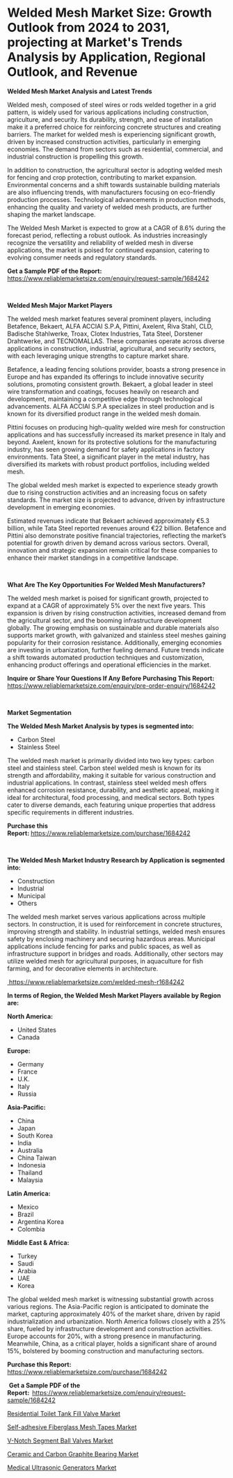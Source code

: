 <p><h1>Welded Mesh Market Size: Growth Outlook from 2024 to 2031, projecting at Market's Trends Analysis by Application, Regional Outlook, and Revenue</h1></p><p><strong>Welded Mesh Market Analysis and Latest Trends</strong></p>
<p><p>Welded mesh, composed of steel wires or rods welded together in a grid pattern, is widely used for various applications including construction, agriculture, and security. Its durability, strength, and ease of installation make it a preferred choice for reinforcing concrete structures and creating barriers. The market for welded mesh is experiencing significant growth, driven by increased construction activities, particularly in emerging economies. The demand from sectors such as residential, commercial, and industrial construction is propelling this growth.</p><p>In addition to construction, the agricultural sector is adopting welded mesh for fencing and crop protection, contributing to market expansion. Environmental concerns and a shift towards sustainable building materials are also influencing trends, with manufacturers focusing on eco-friendly production processes. Technological advancements in production methods, enhancing the quality and variety of welded mesh products, are further shaping the market landscape.</p><p>The Welded Mesh Market is expected to grow at a CAGR of 8.6% during the forecast period, reflecting a robust outlook. As industries increasingly recognize the versatility and reliability of welded mesh in diverse applications, the market is poised for continued expansion, catering to evolving consumer needs and regulatory standards.</p></p>
<p><strong>Get a Sample PDF of the Report:&nbsp;</strong> <a href="https://www.reliablemarketsize.com/enquiry/request-sample/1684242?utm_campaign=1734&utm_medium=2&utm_source=Github&utm_content=ia&utm_term=15102024&utm_id=welded-mesh">https://www.reliablemarketsize.com/enquiry/request-sample/1684242</a></p>
<p>&nbsp;</p>
<p><strong>Welded Mesh Major Market Players</strong></p>
<p><p>The welded mesh market features several prominent players, including Betafence, Bekaert, ALFA ACCIAI S.P.A, Pittini, Axelent, Riva Stahl, CLD, Badische Stahlwerke, Troax, Clotex Industries, Tata Steel, Dorstener Drahtwerke, and TECNOMALLAS. These companies operate across diverse applications in construction, industrial, agricultural, and security sectors, with each leveraging unique strengths to capture market share.</p><p>Betafence, a leading fencing solutions provider, boasts a strong presence in Europe and has expanded its offerings to include innovative security solutions, promoting consistent growth. Bekaert, a global leader in steel wire transformation and coatings, focuses heavily on research and development, maintaining a competitive edge through technological advancements. ALFA ACCIAI S.P.A specializes in steel production and is known for its diversified product range in the welded mesh domain.</p><p>Pittini focuses on producing high-quality welded wire mesh for construction applications and has successfully increased its market presence in Italy and beyond. Axelent, known for its protective solutions for the manufacturing industry, has seen growing demand for safety applications in factory environments. Tata Steel, a significant player in the metal industry, has diversified its markets with robust product portfolios, including welded mesh.</p><p>The global welded mesh market is expected to experience steady growth due to rising construction activities and an increasing focus on safety standards. The market size is projected to advance, driven by infrastructure development in emerging economies. </p><p>Estimated revenues indicate that Bekaert achieved approximately €5.3 billion, while Tata Steel reported revenues around €22 billion. Betafence and Pittini also demonstrate positive financial trajectories, reflecting the market’s potential for growth driven by demand across various sectors. Overall, innovation and strategic expansion remain critical for these companies to enhance their market standings in a competitive landscape.</p></p>
<p>&nbsp;</p>
<p><strong>What Are The Key Opportunities For Welded Mesh Manufacturers?</strong></p>
<p><p>The welded mesh market is poised for significant growth, projected to expand at a CAGR of approximately 5% over the next five years. This expansion is driven by rising construction activities, increased demand from the agricultural sector, and the booming infrastructure development globally. The growing emphasis on sustainable and durable materials also supports market growth, with galvanized and stainless steel meshes gaining popularity for their corrosion resistance. Additionally, emerging economies are investing in urbanization, further fueling demand. Future trends indicate a shift towards automated production techniques and customization, enhancing product offerings and operational efficiencies in the market.</p></p>
<p><strong>Inquire or Share Your Questions If Any Before Purchasing This Report:</strong> <a href="https://www.reliablemarketsize.com/enquiry/pre-order-enquiry/1684242?utm_campaign=1734&utm_medium=2&utm_source=Github&utm_content=ia&utm_term=15102024&utm_id=welded-mesh">https://www.reliablemarketsize.com/enquiry/pre-order-enquiry/1684242</a></p>
<p>&nbsp;</p>
<p><strong>Market Segmentation</strong></p>
<p><strong>The Welded Mesh Market Analysis by types is segmented into:</strong></p>
<p><ul><li>Carbon Steel</li><li>Stainless Steel</li></ul></p>
<p><p>The welded mesh market is primarily divided into two key types: carbon steel and stainless steel. Carbon steel welded mesh is known for its strength and affordability, making it suitable for various construction and industrial applications. In contrast, stainless steel welded mesh offers enhanced corrosion resistance, durability, and aesthetic appeal, making it ideal for architectural, food processing, and medical sectors. Both types cater to diverse demands, each featuring unique properties that address specific requirements in different industries.</p></p>
<p><strong>Purchase this Report:&nbsp;</strong><a href="https://www.reliablemarketsize.com/purchase/1684242?utm_campaign=1734&utm_medium=2&utm_source=Github&utm_content=ia&utm_term=15102024&utm_id=welded-mesh">https://www.reliablemarketsize.com/purchase/1684242</a></p>
<p>&nbsp;</p>
<p><strong>The Welded Mesh Market Industry Research by Application is segmented into:</strong></p>
<p><ul><li>Construction</li><li>Industrial</li><li>Municipal</li><li>Others</li></ul></p>
<p><p>The welded mesh market serves various applications across multiple sectors. In construction, it is used for reinforcement in concrete structures, improving strength and stability. In industrial settings, welded mesh ensures safety by enclosing machinery and securing hazardous areas. Municipal applications include fencing for parks and public spaces, as well as infrastructure support in bridges and roads. Additionally, other sectors may utilize welded mesh for agricultural purposes, in aquaculture for fish farming, and for decorative elements in architecture.</p></p>
<p><a href="https://www.reliablemarketsize.com/welded-mesh-r1684242?utm_campaign=1734&utm_medium=2&utm_source=Github&utm_content=ia&utm_term=15102024&utm_id=welded-mesh">&nbsp;https://www.reliablemarketsize.com/welded-mesh-r1684242</a></p>
<p><strong>In terms of Region, the Welded Mesh Market Players available by Region are:</strong></p>
<p>
    <p> <strong> North America: </strong>
        <ul>
            <li>United States</li>
            <li>Canada</li>
        </ul>
        </p> 
    <p> <strong> Europe: </strong>
        <ul>
            <li>Germany</li>
            <li>France</li>
            <li>U.K.</li>
            <li>Italy</li>
            <li>Russia</li>
        </ul>
        </p> 
    <p> <strong> Asia-Pacific: </strong>
        <ul>
            <li>China</li>
            <li>Japan</li>
            <li>South Korea</li>
            <li>India</li>
            <li>Australia</li>
            <li>China Taiwan</li>
            <li>Indonesia</li>
            <li>Thailand</li>
            <li>Malaysia</li>
        </ul>
        </p> 
    <p> <strong> Latin America: </strong>
        <ul>
            <li>Mexico</li>
            <li>Brazil</li>
            <li>Argentina Korea</li>
            <li>Colombia</li>
        </ul>
        </p> 
    <p> <strong> Middle East & Africa: </strong>
        <ul>
            <li>Turkey</li>
            <li>Saudi</li>
            <li>Arabia</li>
            <li>UAE</li>
            <li>Korea</li>
        </ul>
    </p>
    </p>
<p><p>The global welded mesh market is witnessing substantial growth across various regions. The Asia-Pacific region is anticipated to dominate the market, capturing approximately 40% of the market share, driven by rapid industrialization and urbanization. North America follows closely with a 25% share, fueled by infrastructure development and construction activities. Europe accounts for 20%, with a strong presence in manufacturing. Meanwhile, China, as a critical player, holds a significant share of around 15%, bolstered by booming construction and manufacturing sectors.</p></p>
<p><strong>Purchase this Report: </strong><a href="https://www.reliablemarketsize.com/purchase/1684242?utm_campaign=1734&utm_medium=2&utm_source=Github&utm_content=ia&utm_term=15102024&utm_id=welded-mesh">https://www.reliablemarketsize.com/purchase/1684242</a></p>
<p>&nbsp;<strong>Get a Sample PDF of the Report:&nbsp;&nbsp;</strong><a href="https://www.reliablemarketsize.com/enquiry/request-sample/1684242?utm_campaign=1734&utm_medium=2&utm_source=Github&utm_content=ia&utm_term=15102024&utm_id=welded-mesh">https://www.reliablemarketsize.com/enquiry/request-sample/1684242</a></p>
<p><strong></strong></p>
<p><p><a href="https://github.com/JubayerMia832/Market-Research-Report-List-1/blob/main/residential-toilet-tank-fill-valve-market.md?utm_campaign=1734&utm_medium=2&utm_source=Github&utm_content=ia&utm_term=15102024&utm_id=welded-mesh">Residential Toilet Tank Fill Valve Market</a></p><p><a href="https://www.linkedin.com/pulse/global-self-adhesive-fiberglass-mesh-tapes-market-exploring-vtdnf?utm_campaign=1734&utm_medium=2&utm_source=Github&utm_content=ia&utm_term=15102024&utm_id=welded-mesh">Self-adhesive Fiberglass Mesh Tapes Market</a></p><p><a href="https://www.linkedin.com/pulse/pioneering-growth-analyzing-global-v-notch-segment-ball-n3aof?trk=public_post_embed_feed-article-content&utm_campaign=1734&utm_medium=2&utm_source=Github&utm_content=ia&utm_term=15102024&utm_id=welded-mesh">V-Notch Segment Ball Valves Market</a></p><p><a href="https://www.linkedin.com/pulse/global-ceramic-carbon-graphite-bearing-market-sector2024-t7mqf?trk=public_post_embed_feed-article-content&utm_campaign=1734&utm_medium=2&utm_source=Github&utm_content=ia&utm_term=15102024&utm_id=welded-mesh">Ceramic and Carbon Graphite Bearing Market</a></p><p><a href="https://www.linkedin.com/pulse/medical-ultrasonic-generators-market-maturity-analysis-regional-5d1mf?trk=public_post_embed_feed-article-content&utm_campaign=1734&utm_medium=2&utm_source=Github&utm_content=ia&utm_term=15102024&utm_id=welded-mesh">Medical Ultrasonic Generators Market</a></p></p>